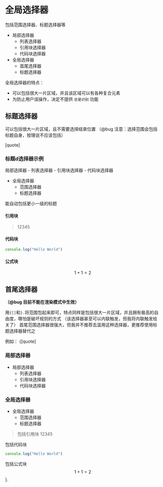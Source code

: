 # 全局选择器

包括范围选择器、标题选择器等
- 局部选择器
	- 列表选择器
	- 引用块选择器
	- 代码块选择器
- 全局选择器
	- 首尾选择器
	- 标题选择器

全局选择器的特点：
- 可以包括很大一片区域，并且该区域可以有各种复合元素
- 为防止用户误操作，决定不提供 `总是识别` 功能

## 标题选择器

可以包括很大一片区域，且不需要选择结束位置
（@bug 注意：选择范围会包括标题自身，按理说不应该包括）

[quote]
### 标题d选择器示例

局部选择器
	- 列表选择器
	- 引用块选择器
	- 代码块选择器
- 全局选择器
	- 范围选择器
	- 标题选择器

能自动包括更小一级的标题

#### 引用块

> 12345

#### 代码块

~~~js
console.log("Hello World")
~~~

#### 公式块
$$
1+1=2
$$





## 首尾选择器

**（@bug 目前不能在渲染模式中生效）**

用`{[]`和`}.`将范围包起来即可，特点同样是包括很大一片区域，并且拥有极高的自由度，哪怕是破坏规则的方式
（该选择器甚至可以内联触发，但我将内联触发给关了）
首尾范围选择器很强大，但我并不推荐去滥用这种选择器，更推荐使用标题选择器替代之

例如：
{[quote]

### 局部选择器
- 局部选择器
	- 列表选择器
	- 引用块选择器
	- 代码块选择器

### 全局选择器
- 全局选择器
	- 范围选择器
	- 标题选择器

> 包括引用块
> 12345

包括代码块
```js
console.log("Hello World")
```

包括公式块
$$
1+1=2
$$
}.
